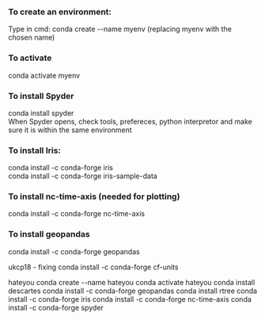 ### To create an environment:
Type in cmd: conda create --name myenv (replacing myenv with the chosen name)
### To activate
conda activate myenv
### To install Spyder
conda install spyder  
When Spyder opens, check tools, prefereces, python interpretor and make sure it is within the same environment

### To install Iris:
conda install -c conda-forge iris  
conda install -c conda-forge iris-sample-data

### To install nc-time-axis (needed for plotting)
conda install -c conda-forge nc-time-axis

### To install geopandas
conda install -c conda-forge geopandas

ukcp18 - fixing
conda install -c conda-forge cf-units

hateyou
conda create --name hateyou
conda activate hateyou
conda install descartes
conda install -c conda-forge geopandas
conda install rtree
conda install -c conda-forge iris
conda install -c conda-forge nc-time-axis
conda install -c conda-forge spyder
